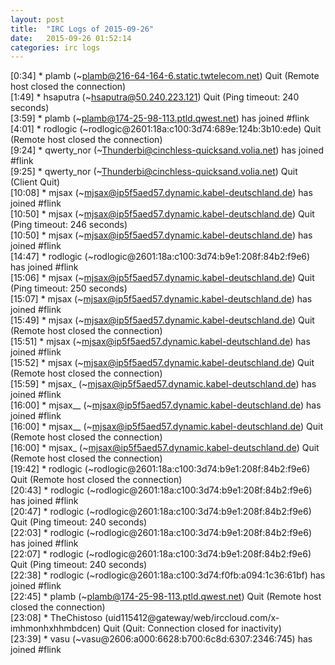 ```yaml
---
layout: post
title:  "IRC Logs of 2015-09-26"
date:   2015-09-26 01:52:14
categories: irc logs
---
```

<span class="irc-date">[0:34]</span> <span class="irc-navy">* plamb (~plamb@216-64-164-6.static.twtelecom.net) Quit (Remote host closed the connection)</span><br />
<span class="irc-date">[1:49]</span> <span class="irc-navy">* hsaputra (~hsaputra@50.240.223.121) Quit (Ping timeout: 240 seconds)</span><br />
<span class="irc-date">[3:59]</span> <span class="irc-green">* plamb (~plamb@174-25-98-113.ptld.qwest.net) has joined #flink</span><br />
<span class="irc-date">[4:01]</span> <span class="irc-navy">* rodlogic (~rodlogic@2601:18a:c100:3d74:689e:124b:3b10:ede) Quit (Remote host closed the connection)</span><br />
<span class="irc-date">[9:24]</span> <span class="irc-green">* qwerty_nor (~Thunderbi@cinchless-quicksand.volia.net) has joined #flink</span><br />
<span class="irc-date">[9:25]</span> <span class="irc-navy">* qwerty_nor (~Thunderbi@cinchless-quicksand.volia.net) Quit (Client Quit)</span><br />
<span class="irc-date">[10:08]</span> <span class="irc-green">* mjsax (~mjsax@ip5f5aed57.dynamic.kabel-deutschland.de) has joined #flink</span><br />
<span class="irc-date">[10:50]</span> <span class="irc-navy">* mjsax (~mjsax@ip5f5aed57.dynamic.kabel-deutschland.de) Quit (Ping timeout: 246 seconds)</span><br />
<span class="irc-date">[10:50]</span> <span class="irc-green">* mjsax (~mjsax@ip5f5aed57.dynamic.kabel-deutschland.de) has joined #flink</span><br />
<span class="irc-date">[14:47]</span> <span class="irc-green">* rodlogic (~rodlogic@2601:18a:c100:3d74:b9e1:208f:84b2:f9e6) has joined #flink</span><br />
<span class="irc-date">[15:06]</span> <span class="irc-navy">* mjsax (~mjsax@ip5f5aed57.dynamic.kabel-deutschland.de) Quit (Ping timeout: 250 seconds)</span><br />
<span class="irc-date">[15:07]</span> <span class="irc-green">* mjsax (~mjsax@ip5f5aed57.dynamic.kabel-deutschland.de) has joined #flink</span><br />
<span class="irc-date">[15:49]</span> <span class="irc-navy">* mjsax (~mjsax@ip5f5aed57.dynamic.kabel-deutschland.de) Quit (Remote host closed the connection)</span><br />
<span class="irc-date">[15:51]</span> <span class="irc-green">* mjsax (~mjsax@ip5f5aed57.dynamic.kabel-deutschland.de) has joined #flink</span><br />
<span class="irc-date">[15:52]</span> <span class="irc-navy">* mjsax (~mjsax@ip5f5aed57.dynamic.kabel-deutschland.de) Quit (Remote host closed the connection)</span><br />
<span class="irc-date">[15:59]</span> <span class="irc-green">* mjsax_ (~mjsax@ip5f5aed57.dynamic.kabel-deutschland.de) has joined #flink</span><br />
<span class="irc-date">[16:00]</span> <span class="irc-green">* mjsax__ (~mjsax@ip5f5aed57.dynamic.kabel-deutschland.de) has joined #flink</span><br />
<span class="irc-date">[16:00]</span> <span class="irc-navy">* mjsax__ (~mjsax@ip5f5aed57.dynamic.kabel-deutschland.de) Quit (Remote host closed the connection)</span><br />
<span class="irc-date">[16:00]</span> <span class="irc-navy">* mjsax_ (~mjsax@ip5f5aed57.dynamic.kabel-deutschland.de) Quit (Remote host closed the connection)</span><br />
<span class="irc-date">[19:42]</span> <span class="irc-navy">* rodlogic (~rodlogic@2601:18a:c100:3d74:b9e1:208f:84b2:f9e6) Quit (Remote host closed the connection)</span><br />
<span class="irc-date">[20:43]</span> <span class="irc-green">* rodlogic (~rodlogic@2601:18a:c100:3d74:b9e1:208f:84b2:f9e6) has joined #flink</span><br />
<span class="irc-date">[20:47]</span> <span class="irc-navy">* rodlogic (~rodlogic@2601:18a:c100:3d74:b9e1:208f:84b2:f9e6) Quit (Ping timeout: 240 seconds)</span><br />
<span class="irc-date">[22:03]</span> <span class="irc-green">* rodlogic (~rodlogic@2601:18a:c100:3d74:b9e1:208f:84b2:f9e6) has joined #flink</span><br />
<span class="irc-date">[22:07]</span> <span class="irc-navy">* rodlogic (~rodlogic@2601:18a:c100:3d74:b9e1:208f:84b2:f9e6) Quit (Ping timeout: 240 seconds)</span><br />
<span class="irc-date">[22:38]</span> <span class="irc-green">* rodlogic (~rodlogic@2601:18a:c100:3d74:f0fb:a094:1c36:61bf) has joined #flink</span><br />
<span class="irc-date">[22:45]</span> <span class="irc-navy">* plamb (~plamb@174-25-98-113.ptld.qwest.net) Quit (Remote host closed the connection)</span><br />
<span class="irc-date">[23:08]</span> <span class="irc-navy">* TheChistoso (uid115412@gateway/web/irccloud.com/x-imhmonhxhhmbdcen) Quit (Quit: Connection closed for inactivity)</span><br />
<span class="irc-date">[23:39]</span> <span class="irc-green">* vasu (~vasu@2606:a000:6628:b700:6c8d:6307:2346:745) has joined #flink</span><br />
